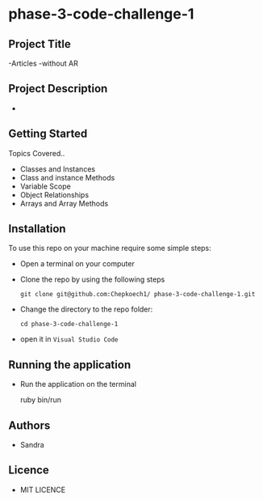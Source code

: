 # phase-3-code-challenge-1
## Project Title
  -Articles -without AR

## Project Description
  -
## Getting Started
  Topics Covered..
 - Classes and Instances
 - Class and instance Methods
 - Variable Scope
 - Object Relationships
 - Arrays and Array Methods

## Installation
To use this repo on your machine require some simple steps:
  - Open a terminal on your computer
  - Clone the repo by using the following steps


    ``git clone git@github.com:Chepkoech1/
    phase-3-code-challenge-1.git``

  - Change the directory to the repo folder:

      ``cd phase-3-code-challenge-1``

  - open it in  ``Visual Studio Code``

## Running the application
  - Run the application on the terminal

     ruby bin/run

## Authors
  - Sandra

## Licence
  - MIT LICENCE

